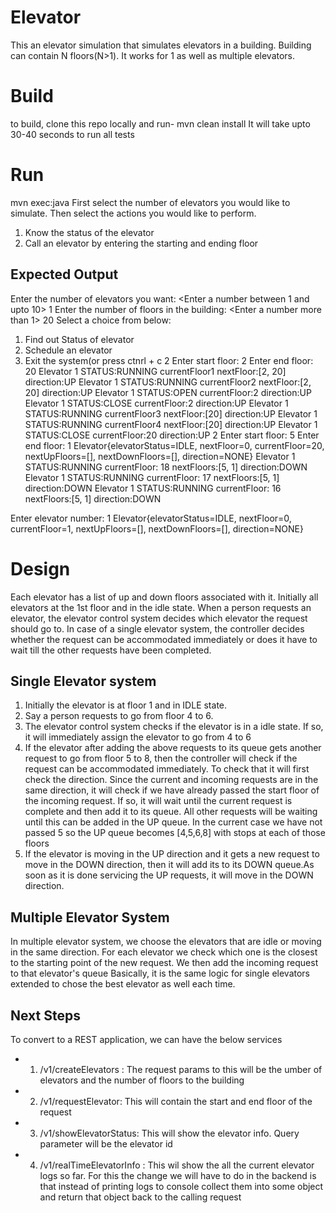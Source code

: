 Elevator 
=========

This an elevator simulation that simulates elevators in a building. 
Building can contain N floors(N>1). It works for 1 as well as multiple elevators.

Build
=========
to build, clone this repo locally and run- mvn clean install
It will take upto 30-40 seconds to run all tests

Run
====
mvn exec:java
First select the number of elevators you would like to simulate.
Then select the actions you would like to perform.
1. Know the status of the elevator
2. Call an elevator by entering the starting and ending floor

Expected Output
-------------- 
Enter the number of elevators you want: <Enter a number between 1 and upto 10> 1
Enter the number of floors in the building: <Enter a number more than 1> 20
Select a choice from below: 
1. Find out Status of elevator 
2. Schedule an elevator 
3. Exit the system(or press ctnrl + c 
<Enter choice> 2
Enter start floor: 
2
Enter end floor: 
20
Elevator 1 STATUS:RUNNING currentFloor1 nextFloor:[2, 20] direction:UP
Elevator 1 STATUS:RUNNING currentFloor2 nextFloor:[2, 20] direction:UP
Elevator 1 STATUS:OPEN currentFloor:2 direction:UP
Elevator 1 STATUS:CLOSE currentFloor:2 direction:UP
Elevator 1 STATUS:RUNNING currentFloor3 nextFloor:[20] direction:UP
Elevator 1 STATUS:RUNNING currentFloor4 nextFloor:[20] direction:UP
Elevator 1 STATUS:CLOSE currentFloor:20 direction:UP
2
Enter start floor: 
5
Enter end floor: 
1
Elevator{elevatorStatus=IDLE, nextFloor=0, currentFloor=20, nextUpFloors=[], nextDownFloors=[], direction=NONE}
Elevator 1 STATUS:RUNNING currentFloor: 18 nextFloors:[5, 1] direction:DOWN
Elevator 1 STATUS:RUNNING currentFloor: 17 nextFloors:[5, 1] direction:DOWN
Elevator 1 STATUS:RUNNING currentFloor: 16 nextFloors:[5, 1] direction:DOWN

<Elevator status>
Enter elevator number: 
1
Elevator{elevatorStatus=IDLE, nextFloor=0, currentFloor=1, nextUpFloors=[], nextDownFloors=[], direction=NONE}


Design
=======
Each elevator has a list of up and down floors associated with it.
Initially all elevators at the 1st floor and in the idle state.
When a person requests an elevator, the elevator control system decides which elevator the request should go to.
In case of a single elevator system, the controller decides whether the request can be accommodated immediately 
or does it have to wait till the other requests have been completed.

Single Elevator system
-----------------------
1. Initially the elevator is at floor 1 and in IDLE state.
2. Say a person requests to go from floor 4 to 6.
3. The elevator control system checks if the elevator is in a idle state. If so, it will immediately assign the elevator to go from 4 to 6
4. If the elevator after adding the above requests to its queue gets another request to go from floor 5 to 8, then the controller will check
   if the request can be accommodated immediately. To check that it will first check the direction. 
   Since the current and incoming requests are in the same direction, it will check if we have already passed the start floor of the incoming request.
   If so, it will wait until the current request is complete and then add it to its queue. All other requests will be waiting until this can be added in 
   the UP queue.
   In the current case we have not passed 5 so the UP queue becomes [4,5,6,8] with stops at each of those floors
5. If the  elevator is moving in the UP direction and it gets a new request to move in the DOWN direction, then it will add its to its DOWN queue.As soon as it is done
  servicing the UP requests, it will move in the DOWN direction.

Multiple Elevator System
--------------------------
In multiple elevator system, we choose the elevators that are idle or moving in the same direction.
For each elevator we check which one is the closest to the starting point of the new request. We then add the incoming request to that elevator's queue
Basically, it is the same logic for single elevators extended to chose the best elevator as well each time.
 
Next Steps
----------
To convert to a REST application, we can have the below services
- 1. /v1/createElevators : The request params to this will be the umber of elevators and the number of floors to the building
- 2. /v1/requestElevator: This will contain the start and end floor of the request
- 3. /v1/showElevatorStatus: This will show the elevator info. Query parameter will be the elevator id
- 4. /v1/realTimeElevatorInfo : This wil show the all the current elevator logs so far. For this the change we will have to do in the backend is that
   instead of printing logs to console collect them into some object and return that object back to the calling request
   
    
    




  



